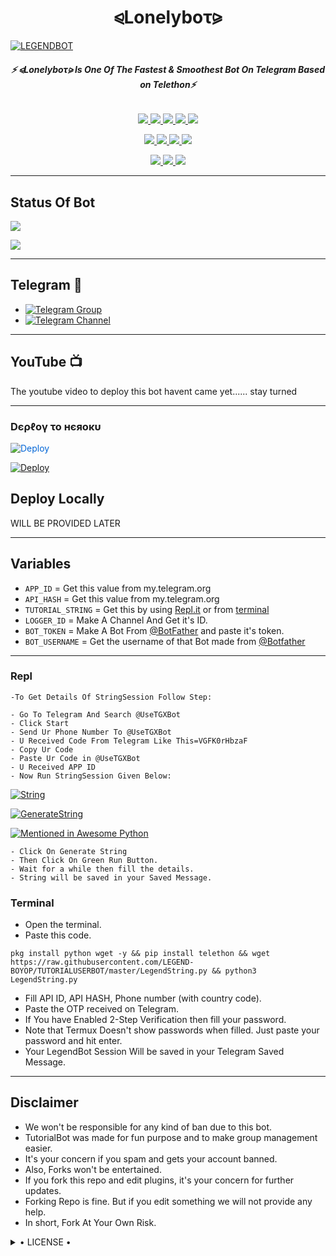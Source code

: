 <h1 align="center">
<b> ⪨Lonelyboτ⪩  </b>
</h1>

[![LEGENDBOT](https://telegra.ph/file/f65bfe50dfdc7b5c6accb.jpg)](https://github.com/Dhrubamoy/Lonelyub)

<h6 align="center">
  <b>⚡ ⪨Lonelyboτ⪩ Is One Of The Fastest & Smoothest Bot On Telegram Based on Telethon⚡</b>
</h6>

<p align="center">
<a href="https://github.com/Dhrubamoy/Lonelybot" alt="GitHub closed issues"> <img src="https://img.shields.io/github/issues-closed-raw/Dhrubamoy/Lonelybot?style=flat&logo=github&color=success" /> </a>
<a href="https://github.com/Dhrubamoy/Lonelybot/graphs/contributors" alt="GitHub contributors"> <img src="https://img.shields.io/github/contributors/Dhrubamoy/Lonelybot?style=flat&logo=github" /> </a>
<a href="https://github.com/Dhrubamoy/Lonelybot/network/members" alt="GitHub forks"> <img src="https://img.shields.io/github/forks/Dhrubamoy/Lonelybot?label=Forks&logo=github" /> </a>
<a href="https://github.com/Dhrubamoy/Lonelybot" alt="GitHub closed pull requests"> <img src="https://img.shields.io/github/issues-pr-closed-raw/Dhrubamoy/Lonelybot?color=success" /> </a>
<a href="https://github.com/Dhrubamoy/Lonelybot" alt="GitHub issues"> <img src="https://img.shields.io/github/issues-raw/Dhrubamoy/Lonelybot?style=flat&logo=github&color=yellow" /> </a>
</p>
<p align="center">
<a href="https://www.python.org/" alt="made-with-python"> <img src="https://img.shields.io/badge/Made%20with-Python-1f425f.svg?style=flat&logo=python&color=blue" /> </a>
<a href="https://github.com/Dhrubamoy/Lonelybot" alt="Docker!"> <img src="https://aleen42.github.io/badges/src/docker.svg" /> </a>
<a href="https://github.com/Dhrubamoy/Lonelybot" alt="GitHub repo size"> <img src="https://img.shields.io/github/repo-size/Dhrubamoy/Lonelybot" /> </a>
<a href="https://github.com/Dhrubamoy/Lonelybot/blob/master/LICENSE" alt="GPLv3 license"> <img src="https://img.shields.io/badge/License-GPLv3-blue.svg" /> </a>
</p>
<p align="center">
<a href="https://t.me/Legend_Userbot" alt="Telegram!"> <img src="https://aleen42.github.io/badges/src/telegram.svg" /> </a>
<a href="https://github.com/LEGEND-OS/LEGENDBOT/graphs/commit-activity" alt="Maintenance"> <img src="https://img.shields.io/badge/Maintained%3F-yes-green.svg" /> </a>
<a href="https://makeapullrequest.com" alt="PRs Welcome"> <img src="https://img.shields.io/badge/PRs-welcome-brightgreen.svg?style=flat-square" /> </a>
</p>

------
## Status Of Bot 
<p align="left">
    <a href="https://github.com/Dhrubamoy/Lonelybot/network/members"><img src="https://img.shields.io/github/forks/Dhrubamoy/Lonelybot?label=Forks&logoColor=Black&style=social"></a><p align="left"><a href="https://github.com/Dhrubamoy/Lonelybot/stargazers"><img src="https://img.shields.io/github/stars/Dhrubamoy/Lonelybot?logoColor=Blue&style=social"></a><p align="left"><a href="https://github.com/Dhrubamoy/Lonelybot"></a><p align="left"><a href="https://github.com/Dhrubamoy/Lonelybot?"></a>

------
## Telegram 🏪
- [![Telegram Group](https://img.shields.io/badge/Telegram-Group-brightgreen)](https://t.me/Legend_Userbot)
- [![Telegram Channel](https://img.shields.io/badge/Telegram-Channel-brightgreen)](https://t.me/Official_LegendBot)

------
## YouTube 📺
 The youtube video to deploy this bot havent came yet......
      stay turned

------------
<h3> Dєρℓογ το нєяοκυ </h3>

<a href="https://dashboard.heroku.com/new?button-url=https%3A%2F%2Fgithub.com%2FDhrubamoy%2FLonelybot&template=https%3A%2F%2Fgithub.com%2FDhrubamoy%2FLonelybot" rel="nofollow" style="background-color: initial; box-sizing: border-box; color: #0366d6; text-decoration-line: none;"><img alt="Deploy" data-canonical-src="https://www.herokucdn.com/deploy/button.svg" src="https://camo.githubusercontent.com/83b0e95b38892b49184e07ad572c94c8038323fb/68747470733a2f2f7777772e6865726f6b7563646e2e636f6d2f6465706c6f792f627574746f6e2e737667" style="border-style: none; box-sizing: initial; max-width: 100%;" /></a></div>
</a>


[![Deploy](https://telegra.ph/file/f65bfe50dfdc7b5c6accb.jpg)](https://dashboard.heroku.com/new?button-url=https%3A%2F%2Fgithub.com%2FDhrubamoy%2FLonelybot&template=https%3A%2F%2Fgithub.com%2FDhrubamoy%2FLonelybot)

## Deploy Locally

WILL BE PROVIDED LATER

---------

## Variables

- `APP_ID`  =  Get this value from my.telegram.org
- `API_HASH`  =  Get this value from my.telegram.org
- `TUTORIAL_STRING`  =  Get this by using [Repl.it](#Repl) or from [terminal](#Terminal)
- `LOGGER_ID`  =  Make A Channel And Get it's ID.
- `BOT_TOKEN`  =  Make A Bot From [@BotFather](https://t.me/botfather) and paste it's token.
- `BOT_USERNAME`  =  Get the username of that Bot made from [@Botfather](https://t.me/botfather)

------
### Repl


    -To Get Details Of StringSession Follow Step: 

    - Go To Telegram And Search @UseTGXBot
    - Click Start
    - Send Ur Phone Number To @UseTGXBot
    - U Received Code From Telegram Like This=VGFK0rHbzaF
    - Copy Ur Code
    - Paste Ur Code in @UseTGXBot
    - U Received APP ID
    - Now Run StringSession Given Below:
   

[![String](https://telegra.ph/file/f65bfe50dfdc7b5c6accb.jpg)](https://replit.com/@Dhrubamoy/lonelybot#main.py) 





[![GenerateString](https://img.shields.io/badge/repl.it-generateString-yellowgreen)](https://replit.com/@Dhrubamoy/lonelybot#main.py)



[![Mentioned in Awesome Python](https://awesome.re/mentioned-badge.svg)](https://github.com/Dhrubamoy/Lonelybot)

    - Click On Generate String
    - Then Click On Green Run Button.
    - Wait for a while then fill the details.
    - String will be saved in your Saved Message.


### Terminal
- Open the terminal.
- Paste this code.

`pkg install python wget -y && pip install telethon && wget https://raw.githubusercontent.com/LEGEND-BOYOP/TUTORIALUSERBOT/master/LegendString.py && python3 LegendString.py`
- Fill API ID, API HASH, Phone number (with country code).
- Paste the OTP received on Telegram.
- If You have Enabled 2-Step Verification then fill your password.
- Note that Termux Doesn't show passwords when filled. Just paste your password and hit enter.
- Your LegendBot Session Will be saved in your Telegram Saved Message.


------
## Disclaimer
- We won't be responsible for any kind of ban due to this bot.
- TutorialBot was made for fun purpose and to make group management easier.
- It's your concern if you spam and gets your account banned.
- Also, Forks won't be entertained.
- If you fork this repo and edit plugins, it's your concern for further updates.
- Forking Repo is fine. But if you edit something we will not provide any help.
- In short, Fork At Your Own Risk.

<details>

  <summary> • LICENSE • </summary>

![](https://www.gnu.org/graphics/gplv3-or-later.png)

LEGEND-OS

Poject [LEGENDBOT](https://github.com/LEGEND-OS/LEGENDBOT) is free software: you can redistribute it and/or modify

it under the terms of the GNU General Public License as published by

the Free Software Foundation, either version 3 of the License, or

(at your option) any later version.

This program is distributed in the hope that it will be useful,

but WITHOUT ANY WARRANTY; without even the implied warranty of

MERCHANTABILITY or FITNESS FOR A PARTICULAR PURPOSE.  See the

GNU General Public License for more details.

You should have received a copy of the GNU General Public License

along with this program. If not, see <https://www.gnu.org/licenses/>.

</details>
